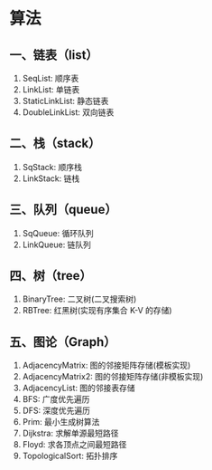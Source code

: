 # 算法

## 一、链表（list）
1. SeqList: 顺序表
2. LinkList: 单链表
3. StaticLinkList: 静态链表
4. DoubleLinkList: 双向链表 

## 二、栈（stack）
1. SqStack: 顺序栈
2. LinkStack: 链栈

## 三、队列（queue）
1. SqQueue: 循环队列
2. LinkQueue: 链队列

## 四、树（tree）
1. BinaryTree: 二叉树(二叉搜索树)
2. RBTree: 红黑树(实现有序集合 K-V 的存储)

## 五、图论（Graph）
1. AdjacencyMatrix: 图的邻接矩阵存储(模板实现)
2. AdjacencyMatrix2: 图的邻接矩阵存储(非模板实现)
3. AdjacencyList: 图的邻接表存储
4. BFS: 广度优先遍历
5. DFS: 深度优先遍历
6. Prim: 最小生成树算法
7. Dijkstra: 求解单源最短路径
8. Floyd: 求各顶点之间最短路径
9. TopologicalSort: 拓扑排序